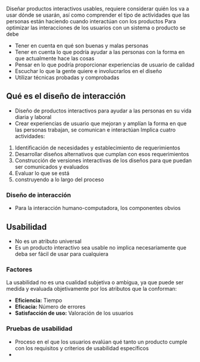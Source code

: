 Diseñar productos interactivos usables, requiere considerar quién los va a usar  dónde se usarán, así como comprender el tipo de actividades que las personas están haciendo cuando interactúan con los productos
Para optimizar las interacciones de los usuarios con un sistema o producto se debe
- Tener en cuenta en qué son buenas y malas personas
- Tener en cuenta lo que podría ayudar a las personas con la forma en que actualmente hace las cosas
- Pensar en lo que podría proporcionar experiencias de usuario de calidad
- Escuchar lo que la gente quiere e involucrarlos en el diseño
- Utilizar técnicas probadas y comprobadas
## Qué es el diseño de interacción
- Diseño de productos interactivos para ayudar a las personas en su vida diaria y laboral
- Crear experiencias de usuario que mejoran y amplían la forma en que las personas trabajan, se comunican e interactúan
Implica cuatro actividades:
1. Identificación de necesidades y establecimiento de requerimientos
2. Desarrollar diseños alternativos que cumplan con esos requerimientos
3. Construcción de versiones interactivas de los diseños para que puedan ser comunicados y evaluados
4. Evaluar lo que se está
5. construyendo a lo largo del proceso
### Diseño de interacción
- Para la interacción humano-computadora, los componentes obvios 
## Usabilidad
- No es un atributo universal
- Es un producto interactivo sea usable no implica necesariamente que deba ser fácil de usar para cualquiera
### Factores
La usabilidad no es una  cualidad subjetiva o ambigua, ya que puede ser medida y evaluada objetivamente por los atributos que la conforman:
- **Eficiencia:** Tiempo
- **Eficacia:** Número de errores
- **Satisfacción de uso:** Valoración de los usuarios
### Pruebas de usabilidad
- Proceso en el que los usuarios evalúan qué tanto un producto cumple con los requisitos y criterios de usabilidad específicos
- 